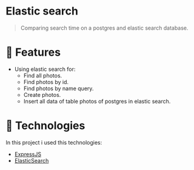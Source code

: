 # Elastic search 
> Comparing search time on a postgres and elastic search database.

# :rocket: Features
* Using elastic search for: 
  - Find all photos.
  - Find photos by id.
  - Find photos by name query.
  - Create photos.
  - Insert  all data of  table photos of  postgres in elastic search.

# :hammer: Technologies

In this project i used this technologies:

- [ExpressJS](https://expressjs.com/)
- [ElasticSearch](https://www.elastic.co/)
